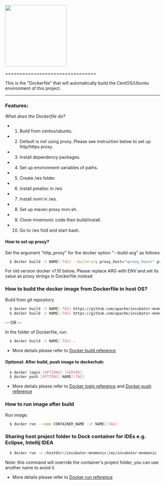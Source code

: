<img src="https://mnemonic.incubator.apache.org/img/mnemonic_logo.png" width=200 />

================================ 

This is the "Dockerfile" that will automatically build the CentOS/Ubuntu environment of this project. 

--------------
### Features:

*What does the Dockerfile do?* 

- 1. Build from centos/ubuntu.
- 2. Default is not using proxy. Please see instruction below to set up http/https proxy.
- 3. Install dependency packages.
- 4. Set up environment variables of paths.
- 5. Create /ws folder.
- 6. Install pmalloc in /ws
- 7. Install nvml in /ws.
- 8. Set up maven proxy mvn.sh.
- 9. Clone mnemonic code then build/install.  
- 10. Go to /ws fold and start bash.  

#### How to set up proxy? 

Set the argument "http_proxy" for the docker option "--build-arg" as follows
```bash
  $ docker build -t NAME[:TAG] --build-arg proxy_host="<proxy_host>" proxy_port="<proxy_port>" .
```

For old version docker v1.10 below, Please replace ARG with ENV and set its value as proxy strings in Dockerfile instead

### How to build the docker image from Dockerfile in host OS?
Build from git repository

```bash
  $ docker build -t NAME[:TAG] https://github.com/apache/incubator-mnemonic.git#:docker/docker-CentOS
  $ docker build -t NAME[:TAG] https://github.com/apache/incubator-mnemonic.git#:docker/docker-Ubuntu
```

-- OR --

In the folder of Dockerfile, run: 

```bash
  $ docker build -t NAME[:TAG] .
```

* More detials please refer to [Docker build reference](https://docs.docker.com/engine/reference/commandline/build/)

#### Optional: After build, push image to dockerhub: 

```bash
  $ docker login [OPTIONS] [SERVER]  
  $ docker push [OPTIONS] NAME[:TAG]
```

* More detials please refer to [Docker login reference](https://docs.docker.com/engine/reference/commandline/login/)
 and [Docker push reference](https://docs.docker.com/engine/reference/commandline/push/)

### How to run image after build

Run image:

```bash
  $ docker run --name CONTAINER_NAME -it NAME[:TAG]
```

### Sharing host project folder to Dock container for IDEs e.g. Eclipse, Intellij IDEA

```bash
  $ docker run -v <hostdir>/incubator-mnemonic:/ws/incubator-mnemonic -it NAME[:TAG]
```
Note: this command will override the container's project folder, you can use another name to avoid it.

 * More details please refer to [Docker run reference](https://docs.docker.com/engine/reference/run/)

